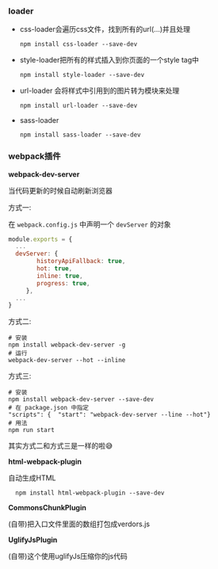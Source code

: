 ### loader

- css-loader会遍历css文件，找到所有的url(...)并且处理

  ```shell
  npm install css-loader --save-dev
  ```

- style-loader把所有的样式插入到你页面的一个style tag中

  ```shell
  npm install style-loader --save-dev
  ```

- url-loader 会将样式中引用到的图片转为模块来处理

  ```shell
  npm install url-loader --save-dev
  ```


- sass-loader

  ```shell
  npm install sass-loader --save-dev
  ```

### webpack插件

**webpack-dev-server**

当代码更新的时候自动刷新浏览器

方式一:

在 `webpack.config.js` 中声明一个 `devServer` 的对象

```javascript
module.exports = {
  ...
  devServer: {
        historyApiFallback: true,
        hot: true,
        inline: true,
        progress: true,
     },
  ...
}
```

方式二:

```shell
# 安装
npm install webpack-dev-server -g
# 运行
webpack-dev-server --hot --inline
```
方式三: 

```shell
# 安装
npm install webpack-dev-server --save-dev
# 在 package.json 中指定
"scripts": {  "start": "webpack-dev-server --line --hot"}
# 用法
npm run start
```

其实方式二和方式三是一样的啦😅

**html-webpack-plugin**

自动生成HTML

```shell
  npm install html-webpack-plugin --save-dev
```

**CommonsChunkPlugin**

(自带)把入口文件里面的数组打包成verdors.js

**UglifyJsPlugin**

(自带)这个使用uglifyJs压缩你的js代码